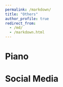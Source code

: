 ```yaml
---
permalink: /markdown/
title: "Others"
author_profile: true
redirect_from: 
  - /md/
  - /markdown.html
---
```


# Piano   


# Social Media 
